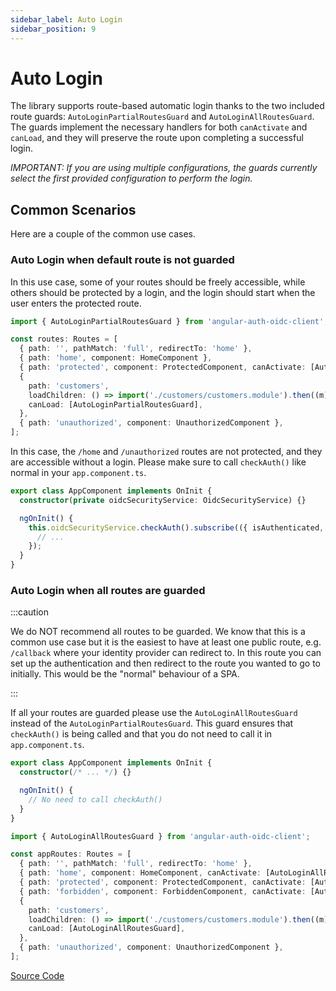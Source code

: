 ```yaml
---
sidebar_label: Auto Login
sidebar_position: 9
---
```


# Auto Login

The library supports route-based automatic login thanks to the two included route guards: `AutoLoginPartialRoutesGuard` and `AutoLoginAllRoutesGuard`. The guards implement the necessary handlers for both `canActivate` and `canLoad`, and they will preserve the route upon completing a successful login.

_IMPORTANT: If you are using multiple configurations, the guards currently select the first provided configuration to perform the login._

## Common Scenarios

Here are a couple of the common use cases.

### Auto Login when default route is not guarded

In this use case, some of your routes should be freely accessible, while others should be protected by a login, and the login should start when the user enters the protected route.

```ts
import { AutoLoginPartialRoutesGuard } from 'angular-auth-oidc-client';

const routes: Routes = [
  { path: '', pathMatch: 'full', redirectTo: 'home' },
  { path: 'home', component: HomeComponent },
  { path: 'protected', component: ProtectedComponent, canActivate: [AutoLoginPartialRoutesGuard] },
  {
    path: 'customers',
    loadChildren: () => import('./customers/customers.module').then((m) => m.CustomersModule),
    canLoad: [AutoLoginPartialRoutesGuard],
  },
  { path: 'unauthorized', component: UnauthorizedComponent },
];
```

In this case, the `/home` and `/unauthorized` routes are not protected, and they are accessible without a login.
Please make sure to call `checkAuth()` like normal in your `app.component.ts`.

```ts
export class AppComponent implements OnInit {
  constructor(private oidcSecurityService: OidcSecurityService) {}

  ngOnInit() {
    this.oidcSecurityService.checkAuth().subscribe(({ isAuthenticated, userData, accessToken }) => {
      // ...
    });
  }
}
```

### Auto Login when all routes are guarded

:::caution

We do NOT recommend all routes to be guarded. We know that this is a common use case but it is the easiest to have at least one public route, e.g. `/callback` where your identity provider can redirect to. In this route you can set up the authentication and then redirect to the route you wanted to go to initially. This would be the "normal" behaviour of a SPA.

:::

If all your routes are guarded please use the `AutoLoginAllRoutesGuard` instead of the `AutoLoginPartialRoutesGuard`. This guard ensures that `checkAuth()` is being called and that you do not need to call it in `app.component.ts`.

```ts
export class AppComponent implements OnInit {
  constructor(/* ... */) {}

  ngOnInit() {
    // No need to call checkAuth()
  }
}
```

```ts
import { AutoLoginAllRoutesGuard } from 'angular-auth-oidc-client';

const appRoutes: Routes = [
  { path: '', pathMatch: 'full', redirectTo: 'home' },
  { path: 'home', component: HomeComponent, canActivate: [AutoLoginAllRoutesGuard] },
  { path: 'protected', component: ProtectedComponent, canActivate: [AutoLoginAllRoutesGuard] },
  { path: 'forbidden', component: ForbiddenComponent, canActivate: [AutoLoginAllRoutesGuard] },
  {
    path: 'customers',
    loadChildren: () => import('./customers/customers.module').then((m) => m.CustomersModule),
    canLoad: [AutoLoginAllRoutesGuard],
  },
  { path: 'unauthorized', component: UnauthorizedComponent },
];
```

[Source Code](../../../../../projects/sample-code-flow-auto-login/src/app/app.routes.ts)
